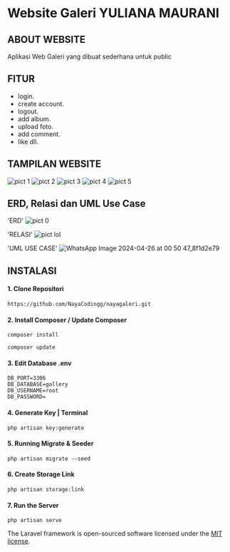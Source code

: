 # Website Galeri YULIANA MAURANI

## ABOUT WEBSITE  

Aplikasi Web Galeri yang dibuat sederhana untuk public

## FITUR  
- login.
- create account.
- logout.
- add album.
- upload foto.
- add comment.
- like dll.

## TAMPILAN WEBSITE
![pict 1](https://github.com/NayaCodingg/nayagaleri/assets/154432523/638b8462-4153-455f-ae69-6ae7410fb3bf)
![pict 2](https://github.com/NayaCodingg/nayagaleri/assets/154432523/5a7cf1f6-cab4-4b39-b113-2515e835fe77)
![pict 3](https://github.com/NayaCodingg/nayagaleri/assets/154432523/7ea29aa9-19bd-45b2-aa3b-8edfa349d6ff)
![pict 4](https://github.com/NayaCodingg/nayagaleri/assets/154432523/77187d14-8fa6-41a2-a7a9-733ff38b63bf)
![pict 5](https://github.com/NayaCodingg/nayagaleri/assets/154432523/17ef8518-f0e9-4ef8-b3a7-5355c7e0dd22)

## ERD, Relasi dan UML Use Case

'ERD'
![pict 0](https://github.com/NayaCodingg/nayagaleri/assets/154432523/8adbb377-3b95-4d1e-9744-824de2fb05fa)

'RELASI'
![pict lol](https://github.com/NayaCodingg/nayagaleri/assets/154432523/84c4e7ca-d8e1-4d1d-aa68-96cd12cce3f9)

'UML USE CASE'
![WhatsApp Image 2024-04-26 at 00 50 47_8f1d2e79](https://github.com/NayaCodingg/nayagaleri/assets/154432523/447f7891-f982-4f8e-a9b5-44cfd5a0ea0d)


## INSTALASI

#### 1. Clone Repositori
``` http
https://github.com/NayaCodingg/nayagaleri.git
```
#### 2. Install Composer / Update Composer
``` http
composer install
```

``` http
composer update
```
#### 3. Edit Database .env
``` http
DB_PORT=3306
DB_DATABASE=gallery
DB_USERNAME=root
DB_PASSWORD=
```
#### 4. Generate Key | Terminal
``` http
php artisan key:generate
```
#### 5. Running Migrate & Seeder
``` http
php artisan migrate --seed
```
#### 6. Create Storage Link
``` http
php artisan storage:link
```
#### 7. Run the Server
``` http
php artisan serve
```


The Laravel framework is open-sourced software licensed under the [MIT license](https://opensource.org/licenses/MIT).
